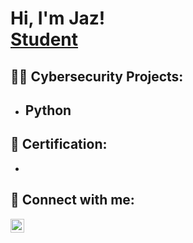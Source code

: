 <h1>Hi, I'm Jaz! <br/> <a href="https://www.linkedin.com/in/jazmin-artica-sanchez-bba451230/">Student</a></h1>

<h2>👨‍💻 Cybersecurity Projects:</h2>
  
- <b>Python</b>
  -

<h2>📜 Certification:</h2>

- 

<h2> 🤳 Connect with me:</h2>


[<img align="left" alt="jazmin-artica-sanchez | LinkedIn" width="22px" src="https://cdn.jsdelivr.net/npm/simple-icons@v3/icons/linkedin.svg" />][linkedin]



[linkedin]: https://www.linkedin.com/in/jazmin-artica-sanchez-bba451230/

<!--
**jcas1020/jcas1020** is a ✨ _special_ ✨ repository because its `README.md` (this file) appears on your GitHub profile.

Here are some ideas to get you started:

- 🔭 I’m currently working on ...
- 🌱 I’m currently learning ...
- 👯 I’m looking to collaborate on ...
- 🤔 I’m looking for help with ...
- 💬 Ask me about ...
- 📫 How to reach me: ...
- 😄 Pronouns: ...
- ⚡ Fun fact: ...
-->

